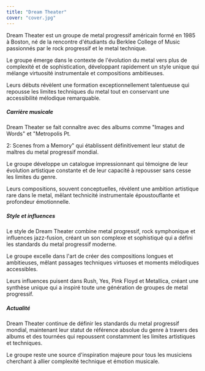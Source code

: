 ```yaml
---
title: "Dream Theater"
cover: "cover.jpg"
---
```


Dream Theater est un groupe de metal progressif américain formé en 1985 à Boston, né de la rencontre d'étudiants du
Berklee College of Music passionnés par le rock progressif et le metal technique.

Le groupe émerge dans le contexte de l'évolution du metal vers plus de complexité et de sophistication, développant
rapidement un style unique qui mélange virtuosité instrumentale et compositions ambitieuses.

Leurs débuts révèlent une formation exceptionnellement talentueuse qui repousse les limites techniques du metal tout en
conservant une accessibilité mélodique remarquable.


##### Carrière musicale

Dream Theater se fait connaître avec des albums comme "Images and Words" et "Metropolis Pt.

2: Scenes from a Memory" qui établissent définitivement leur statut de maîtres du metal progressif mondial.

Le groupe développe un catalogue impressionnant qui témoigne de leur évolution artistique constante et de leur capacité
à repousser sans cesse les limites du genre.

Leurs compositions, souvent conceptuelles, révèlent une ambition artistique rare dans le metal, mêlant technicité
instrumentale époustouflante et profondeur émotionnelle.


##### Style et influences

Le style de Dream Theater combine metal progressif, rock symphonique et influences jazz-fusion, créant un son complexe
et sophistiqué qui a défini les standards du metal progressif moderne.

Le groupe excelle dans l'art de créer des compositions longues et ambitieuses, mêlant passages techniques virtuoses et
moments mélodiques accessibles.

Leurs influences puisent dans Rush, Yes, Pink Floyd et Metallica, créant une synthèse unique qui a inspiré toute une
génération de groupes de metal progressif.


##### Actualité

Dream Theater continue de définir les standards du metal progressif mondial, maintenant leur statut de référence absolue
du genre à travers des albums et des tournées qui repoussent constamment les limites artistiques et techniques.

Le groupe reste une source d'inspiration majeure pour tous les musiciens cherchant à allier complexité technique et
émotion musicale.
